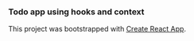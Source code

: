 ### Todo app using hooks and context

This project was bootstrapped with [Create React App](https://github.com/facebook/create-react-app).


